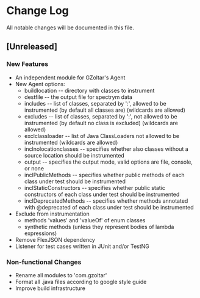# Change Log

All notable changes will be documented in this file.

## [Unreleased]

### New Features
- An independent module for GZoltar's Agent
- New Agent options:
  - buildlocation -- directory with classes to instrument
  - destfile -- the output file for spectrym data
  - includes -- list of classes, separated by ':', allowed to be instrumented (by default all classes are) (wildcards are allowed)
  - excludes -- list of classes, separated by ':', not allowed to be instrumented (by default no class is excluded) (wildcards are allowed)
  - exclclassloader -- list of Java ClassLoaders not allowed to be instrumented (wildcards are allowed)
  - inclnolocationclasses -- specifies whether also classes without a source location should be instrumented
  - output -- specifies the output mode, valid options are file, console, or none
  - inclPublicMethods -- specifies whether public methods of each class under test should be instrumented
  - inclStaticConstructors -- specifies whether public static constructors of each class under test should be instrumented
  - inclDeprecatedMethods -- specifies whether methods annotated with @deprecated of each class under test should be instrumented
- Exclude from instrumentation
  - methods 'values' and 'valueOf' of enum classes
  - synthetic methods (unless they represent bodies of lambda expressions)
- Remove FlexJSON dependency
- Listener for test cases written in JUnit and/or TestNG

### Non-functional Changes
- Rename all modules to 'com.gzoltar'
- Format all .java files according to google style guide
- Improve build infrastructure

